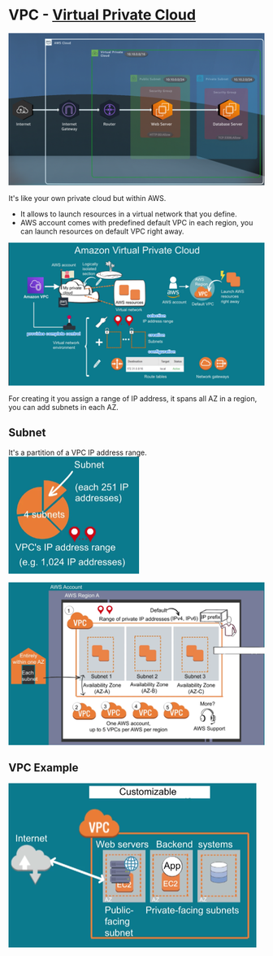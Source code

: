 # VPC - [Virtual Private Cloud](https://docs.aws.amazon.com/vpc/latest/userguide/what-is-amazon-vpc.html)

![](./assets/VPC-diagram.png)

It's like your own private cloud but within AWS.

- It allows to launch resources in a virtual network that you define.
- AWS account comes with predefined default VPC in each region, you can launch resources on default VPC right away. 

![](./assets/2022-12-01-10-17-36.png)

For creating it you assign a range of IP address, it spans all AZ in a region, you can add subnets in each AZ.

## Subnet

It's a partition of a VPC IP address range.
![](./assets/2022-12-01-10-30-57.png)

![](./assets/2022-12-01-10-49-11.png)

## VPC Example

![](./assets/2022-12-01-10-57-32.png)